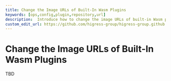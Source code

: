 ```yaml
---
title: Change the Image URLs of Built-In Wasm Plugins
keywords: [ops,config,plugin,repository,url]
description:  Introduce how to change the image URLs of built-in Wasm plugins in Higress Console. 
custom_edit_url: https://github.com/higress-group/higress-group.github.io/blob/main/src/content/docs/latest/en/ops/how-tos/builtin-plugin-url.md
---
```


# Change the Image URLs of Built-In Wasm Plugins

TBD